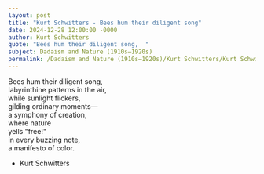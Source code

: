 ```yaml
---
layout: post
title: "Kurt Schwitters - Bees hum their diligent song"
date: 2024-12-28 12:00:00 -0000
author: Kurt Schwitters
quote: "Bees hum their diligent song,  "
subject: Dadaism and Nature (1910s–1920s)
permalink: /Dadaism and Nature (1910s–1920s)/Kurt Schwitters/Kurt Schwitters - Bees hum their diligent song
---
```


Bees hum their diligent song,  
labyrinthine patterns in the air,  
while sunlight flickers,  
gilding ordinary moments—  
a symphony of creation,  
where nature  
yells "free!"  
in every buzzing note,  
a manifesto of color.

- Kurt Schwitters
